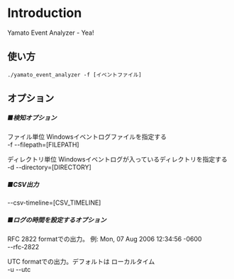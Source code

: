 # Introduction
Yamato Event Analyzer - Yea!

## 使い方

```text
./yamato_event_analyzer -f [イベントファイル]
```

## オプション

##### ■検知オプション

ファイル単位 Windowsイベントログファイルを指定する  
-f --filepath=[FILEPATH]

ディレクトリ単位 Windowsイベントログが入っているディレクトリを指定する 
-d --directory=[DIRECTORY]  


##### ■CSV出力
--csv-timeline=[CSV_TIMELINE]

##### ■ログの時間を設定するオプション
RFC 2822 formatでの出力。 例: Mon, 07 Aug 2006 12:34:56 -0600  
--rfc-2822  

UTC formatでの出力。デフォルトは ローカルタイム  
-u --utc 


